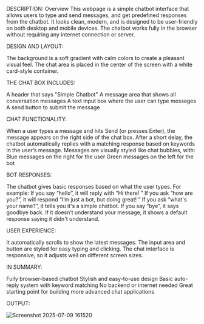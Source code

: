 DESCRIPTION: Overview
This webpage is a simple chatbot interface that allows users to type and send messages, and get predefined responses from the chatbot. It looks clean, modern, and is designed to be user-friendly on both desktop and mobile devices. The chatbot works fully in the browser without requiring any internet connection or server.

DESIGN AND LAYOUT:

The background is a soft gradient with calm colors to create a pleasant visual feel.
The chat area is placed in the center of the screen with a white card-style container.

THE CHAT BOX INCLUDES:

A header that says "Simple Chatbot"
A message area that shows all conversation messages
A text input box where the user can type messages
A send button to submit the message

CHAT FUNCTIONALITY:

When a user types a message and hits Send (or presses Enter), the message appears on the right side of the chat box.
After a short delay, the chatbot automatically replies with a matching response based on keywords in the user’s message.
Messages are visually styled like chat bubbles, with:
Blue messages on the right for the user
Green messages on the left for the bot

BOT RESPONSES:

The chatbot gives basic responses based on what the user types. For example:
If you say “hello”, it will reply with “Hi there! ”
If you ask “how are you?”, it will respond “I’m just a bot, but doing great! ”
If you ask “what's your name?”, it tells you it's a simple chatbot.
If you say “bye”, it says goodbye back.
If it doesn’t understand your message, it shows a default response saying it didn't understand.

USER EXPERIENCE:

It automatically scrolls to show the latest messages.
The input area and button are styled for easy typing and clicking.
The chat interface is responsive, so it adjusts well on different screen sizes.

IN SUMMARY:

Fully browser-based chatbot
Stylish and easy-to-use design
Basic auto-reply system with keyword matching
No backend or internet needed
Great starting point for building more advanced chat applications

OUTPUT:

![Screenshot 2025-07-09 161520](https://github.com/user-attachments/assets/ce42a606-3bea-47f4-a928-2a1ab4ec0133)



